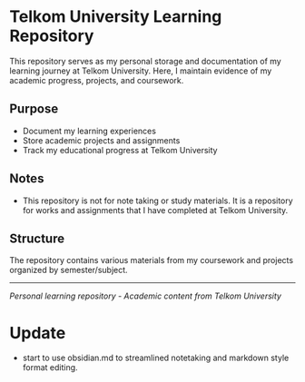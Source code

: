# Telkom University Learning Repository
This repository serves as my personal storage and documentation of my learning journey at Telkom University. Here, I maintain evidence of my academic progress, projects, and coursework.

## Purpose
- Document my learning experiences
- Store academic projects and assignments
- Track my educational progress at Telkom University

## Notes
- This repository is not for note taking or study materials. It is a repository for works and assignments that I have completed at Telkom University.

## Structure
The repository contains various materials from my coursework and projects organized by semester/subject.

---
*Personal learning repository - Academic content from Telkom University*

# Update
 - start to use obsidian.md to streamlined notetaking and markdown style format editing.